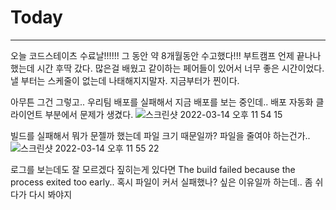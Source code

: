 # Today
----------------
오늘 코드스테이츠 수료날!!!!!! 
그 동안 약 8개월동안 수고했다!!! 부트캠프 언제 끝나나했는데 시간 후딱 갔다. 
많은걸 배웠고 같이하는 페어들이 있어서 너무 좋은 시간이었다.
낼 부터는 스케줄이 없는데 나태해지지말자. 지금부터가 찐이다. 

아무튼 그건 그렇고.. 우리팀 배포를 실패해서 지금 배포를 보는 중인데.. 배포 자동화 클라이언트 부분에서 문제가 생겼다.
![스크린샷 2022-03-14 오후 11 54 15](https://user-images.githubusercontent.com/80194405/158198339-322445b4-b08d-4084-a1c8-cc569bfc3900.jpg)

빌드를 실패해서 뭐가 문젤까 했는데 파일 크기 때문일까? 파일을 줄여야 하는건가..
![스크린샷 2022-03-14 오후 11 55 22](https://user-images.githubusercontent.com/80194405/158198651-45ee6a08-db60-43bb-9771-cdc3a96f02f9.jpg)

로그를 보는데도 잘 모르겠다
짚히는게 있다면 The build failed because the process exited too early.. 
혹시 파일이 커서 실패했나? 싶은 이유일까 하는데.. 좀 쉬다가 다시 봐야지
